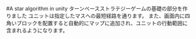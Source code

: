 #A star algorithm in unity
ターンベースストラテジーゲームの基礎の部分を作りました
ユニットは指定したマスへの最短経路を通ります。
また、画面内に四角いブロックを配置すると自動的にマップに追加され、ユニットの行動範囲に含まれるようになります。
